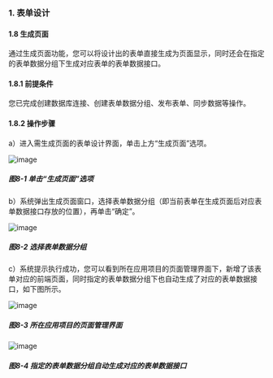 ### 1. 表单设计

#### 1.8 生成页面

通过生成页面功能，您可以将设计出的表单直接生成为页面显示，同时还会在指定的表单数据分组下生成对应表单的表单数据接口。

#### 1.8.1 前提条件

您已完成创建数据库连接、创建表单数据分组、发布表单、同步数据等操作。

#### 1.8.2 操作步骤

a）进入需生成页面的表单设计界面，单击上方“生成页面”选项。

![image](https://user-images.githubusercontent.com/79617492/183359118-357cb297-69f2-4a9d-a61c-8ec72718d766.png)

##### 图8-1 单击“生成页面”选项

b）系统弹出生成页面窗口，选择表单数据分组（即当前表单在生成页面后对应表单数据接口存放的位置），再单击“确定”。

![image](https://user-images.githubusercontent.com/79617492/183359141-b086e885-0ec1-4542-9f53-4dbc68deb862.png)

##### 图8-2 选择表单数据分组

c）系统提示执行成功，您可以看到所在应用项目的页面管理界面下，新增了该表单对应的前端页面，同时指定的表单数据分组下也自动生成了对应的表单数据接口，如下图所示。

![image](https://user-images.githubusercontent.com/79617492/183359167-d3905f35-2138-4c2d-aa89-e266655e7938.png)

##### 图8-3 所在应用项目的页面管理界面

![image](https://user-images.githubusercontent.com/79617492/183359221-448a3d8b-6e9a-4d1d-9b8b-363a2a828aeb.png)

##### 图8-4 指定的表单数据分组自动生成对应的表单数据接口
